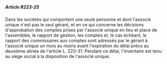 ##### Article R223-25

Dans les sociétés qui comportent une seule personne et dont l'associé unique n'est pas le seul gérant, et en ce qui concerne les décisions d'approbation des comptes prises par l'associé unique en lieu et place de l'assemblée, le rapport de gestion, les comptes et, le cas échéant, le rapport des commissaires aux comptes sont adressés par le gérant à l'associé unique un mois au moins avant l'expiration du délai prévu au deuxième alinéa de l'article L. 223-31. Pendant ce délai, l'inventaire est tenu au siège social à la disposition de l'associé unique.

